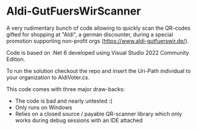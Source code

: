 # Aldi-GutFuersWirScanner
A very rudimentary bunch of code allowing to quickly scan the QR-codes gifted for shopping at "Aldi", a german discounter, during a special promotion supporting non-profit orgs (https://www.aldi-gutfuerswir.de/).

Code is based on .Net 6 developed using Visual Studio 2022 Community Edition.

To run the solution checkout the repo and insert the Uri-Path individual to your organization to AldiVoter.cs.

This code comes with three major draw-backs:

- The code is bad and nearly untested :(
- Only runs on Windows
- Relies on a closed source / payable QR-scanner library which only works during debug sessions with an IDE attached
